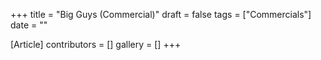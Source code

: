 +++
title = "Big Guys (Commercial)"
draft = false
tags = ["Commercials"]
date = ""

[Article]
contributors = []
gallery = []
+++
